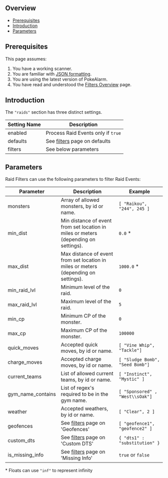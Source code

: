 ## Overview

* [Prerequisites](#prerequisites)
* [Introduction](#introduction)
* [Parameters](#parameters)

## Prerequisites
This page assumes:

1. You have a working scanner.
2. You are familiar with
[JSON formatting](https://www.w3schools.com/js/js_json_intro.asp).
3. You are using the latest version of PokeAlarm.
4. You have read and understood the [Filters Overview](Filters-Overview)
page.

## Introduction

The `"raids"` section has three distinct settings.

| Setting Name         | Description                                               |
| -------------------- |---------------------------------------------------------- |
| enabled              | Process Raid Events only if `true`                        |
| defaults             | See [filters](Filters-Overview#defaults) page on defaults |
| filters              | See below parameters                                      |

## Parameters

Raid Filters can use the following parameters to filter Raid Events:

| Parameter     | Description                                   | Example  |
| ------------- |---------------------------------------------- |--------- |
| monsters      | Array of allowed monsters, by id or name.     | `[ "Raikou", "244", 245 ]`|
| min_dist      | Min distance of event from set location in miles or meters (depending on settings). | `0.0` *|
| max_dist      | Max distance of event from set location in miles or meters (depending on settings). | `1000.0` *|
| min_raid_lvl  | Minimum level of the raid.                    | `0`      |
| max_raid_lvl  | Maximum level of the raid.                    | `5`      |
| min_cp        | Minimum CP of the monster.                    | `0`      |
| max_cp        | Maximum CP of the monster.                    | `100000` |
| quick_moves   | Accepted quick moves, by id or name.          | `[ "Vine Whip", "Tackle"]` |
| charge_moves  | Accepted charge moves, by id or name.         | `[ "Sludge Bomb", "Seed Bomb"]` |
| current_teams | List of allowed current teams, by id or name. | `[ "Instinct", "Mystic" ]` |
| gym_name_contains | List of regex's required to be in the gym name.  | `[ "Sponsored" , "West\\sOak"]` |
| weather       | Accepted weathers, by id or name.             | `[ "Clear", 2 ]` |
| geofences     | See [filters](Filters-Overview#geofence) page on 'Geofences'    | `[ "geofence1", "geofence2" ]` |
| custom_dts    | See [filters](Filters-Overview#custom-dts) page on 'Custom DTS'   | `{ "dts1" : "substitution" }` |
| is_missing_info | See [filters](Filters-Overview#missing-info) page on 'Missing Info' | `true` or `false` |

\* Floats can use `"inf"` to represent infinity
